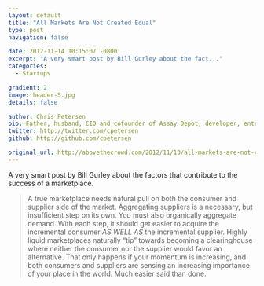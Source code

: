 ```yaml
---
layout: default
title: "All Markets Are Not Created Equal"
type: post
navigation: false

date: 2012-11-14 10:15:07 -0800
excerpt: "A very smart post by Bill Gurley about the fact..."
categories:
  - Startups

gradient: 2
image: header-5.jpg
details: false

author: Chris Petersen
bio: Father, husband, CIO and cofounder of Assay Depot, developer, entrepreneur and technologist.
twitter: http://twitter.com/cpetersen
github: http://github.com/cpetersen

original_url: http://abovethecrowd.com/2012/11/13/all-markets-are-not-created-equal-10-factors-to-consider-when-evaluating-digital-marketplaces/
---
```



A very smart post by Bill Gurley about the factors that contribute to the success of a marketplace.

 > A true marketplace needs natural pull on both the consumer and supplier side of the market. Aggregating suppliers is a necessary, but insufficient step on its own. You must also organically aggregate demand. With each step, it should get easier to acquire the incremental consumer *AS WELL AS* the incremental supplier. Highly liquid marketplaces naturally “tip” towards becoming a clearinghouse where neither the consumer nor the supplier would favor an alternative. That only happens if your momentum is increasing, and both consumers and suppliers are sensing an increasing importance of your place in the world. Much easier said than done.

